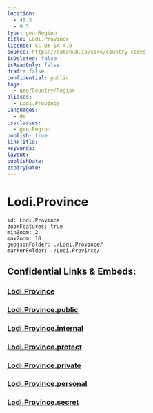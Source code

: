 ```yaml
---
location:
  - 45.3
  - 9.5
type: geo-Region
title: Lodi.Province
license: CC BY-SA 4.0
source: https://datahub.io/core/country-codes
isDeleted: false
isReadOnly: false
draft: false
confidential: public
tags:
  - geo/Country/Region
aliases:
  - Lodi.Province
Languages:
  - de
cssclasses:
  - geo-Region
publish: true
linkTitle:
keywords:
layout:
publishDate:
expiryDate:
---
```


# Lodi.Province

```leaflet
id: Lodi.Province
zoomFeatures: true 
minZoom: 2 
maxZoom: 18
geojsonFolder: ./Lodi.Province/
markerFolder: ./Lodi.Province/
```


## Confidential Links & Embeds: 

### [Lodi.Province](/_Standards/Earth/Continent/Europe/Europe~South/Italy/regions~Italy/Lombardy/Lodi.Province.md) 

### [Lodi.Province.public](/_public/Earth/Continent/Europe/Europe~South/Italy/regions~Italy/Lombardy/Lodi.Province.public.md) 

### [Lodi.Province.internal](/_internal/Earth/Continent/Europe/Europe~South/Italy/regions~Italy/Lombardy/Lodi.Province.internal.md) 

### [Lodi.Province.protect](/_protect/Earth/Continent/Europe/Europe~South/Italy/regions~Italy/Lombardy/Lodi.Province.protect.md) 

### [Lodi.Province.private](/_private/Earth/Continent/Europe/Europe~South/Italy/regions~Italy/Lombardy/Lodi.Province.private.md) 

### [Lodi.Province.personal](/_personal/Earth/Continent/Europe/Europe~South/Italy/regions~Italy/Lombardy/Lodi.Province.personal.md) 

### [Lodi.Province.secret](/_secret/Earth/Continent/Europe/Europe~South/Italy/regions~Italy/Lombardy/Lodi.Province.secret.md)

